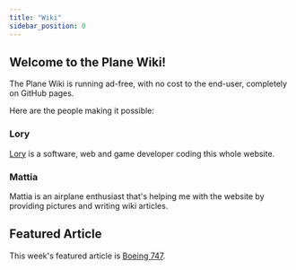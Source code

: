 ```yaml
---
title: "Wiki"
sidebar_position: 0
---
```


## Welcome to the Plane Wiki!

The Plane Wiki is running ad-free, with no cost to the end-user, completely on GitHub pages.

Here are the people making it possible:

### Lory

[Lory](https://lory.dev/) is a software, web and game developer coding this whole website.

### Mattia

Mattia is an airplane enthusiast that's helping me with the website by providing pictures and writing wiki articles.

## Featured Article

This week's featured article is [Boeing 747](./airplanes/747).
